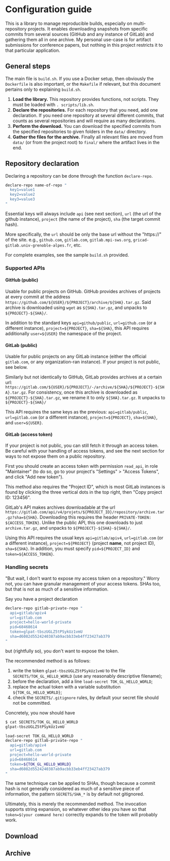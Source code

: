 # Configuration guide

This is a library to manage reproducible builds, especially on multi-repository projects.
It enables downloading snapshots from specific commits from several sources (GitHub and any instance of GitLab)
and gathering them all in one archive.
My personal use-case is for artifact submissions for conference papers,
but nothing in this project restricts it to that particular application.

## General steps

The main file is `build.sh`.
If you use a Docker setup, then obviously the `Dockerfile` is also important,
or the `Makefile` if relevant, but this document pertains only to explaining
`build.sh`.

1. **Load the library.**
  This repository provides functions, not scripts. They must be loaded with `. scripts/lib.sh`.
2. **Declare the repositories.**
  For each repository that you need, add one declaration.
  If you need one repository at several different commits, that counts as several repositories
  and will require as many declarations.
3. **Perform the download.**
  You can download the specified commits from the specified repositories to given folders
  in the `data/` directory.
4. **Gather the files for the archive.**
  Finally all relevant files are moved from `data/` (or from the project root)
  to `final/` where the artifact lives in the end.

## Repository declaration

Declaring a repository can be done through the function `declare-repo`.
```sh
declare-repo name-of-repo "
  key1=value1
  key2=value2
  key3=value3
"
```

Essential keys will always include `api` (see next section), `url` (the url of the github instance),
`project` (the name of the project), `sha` (the target commit hash).

More specifically, the `url` should be only the base url without the "https://" of the site.
e.g., `github.com`, `gitlab.com`, `gitlab.mpi-sws.org`, `gricad-gitlab.univ-grenoble-alpes.fr`, etc.

For complete examples, see the sample `build.sh` provided.

### Supported APIs

#### GitHub (public)

Usable for public projects on GitHub.
GitHub provides archives of projects at every commit at the address
`https://github.com/${USER}/${PROJECT}/archive/${SHA}.tar.gz`.
Said archive is downloaded using `wget` as `${SHA}.tar.gz`,
and unpacks to `${PROJECT}-${SHA}/`.

In addition to the standard keys `api=github/public`, `url=github.com` (or a different instance),
`project=${PROJECT}`, `sha=${SHA}`, this API requires additionally `user=${USER}` the namespace of the project.

#### GitLab (public)

Usable for public projects on any GitLab instance (either the official `gitlab.com`, or any organization-ran instance).
If your project is not public, see below.

Similarly but not identically to GitHub, GitLab provides archives at a certain url:
`https://gitlab.com/${USER}/${PROJECT}/-/archive/${SHA}/${PROJECT}-${SHA}.tar.gz`.
For consistency, once this archive is downloaded as `${PROJECT}-${SHA}.tar.gz`,
we rename it to only `${SHA}.tar.gz`.
It unpacks to `${PROJECT}-${SHA}/`

This API requires the same keys as the previous: `api=gitlab/public`, `url=gitlab.com` (or a different instance),
`project=${PROJECT}`, `sha=${SHA}`, and `user=${USER}`.

#### GitLab (access token)

If your project is not public, you can still fetch it through an access token.
Be careful with your handling of access tokens, and see the next section for ways to not expose them on a public repository.

First you should create an access token with permission `read_api`, in role "Maintainer"
(to do so, go to your project's "Settings" > "Access Tokens", and click "Add new token").

This method also requires the "Project ID", which is most GitLab instances is found by clicking the three vertical dots
in the top right, then "Copy project ID: 123456".

GitLab's API makes archives downloadable at the url
`https://gitlab.com/api/v4/projets/${PROJECT_ID}/repository/archive.tar.gz?sha=${SHA}`.
Downloading this requires the header `PRIVATE-TOKEN: ${ACCESS_TOKEN}`.
Unlike the public API, this one downloads to just `archive.tar.gz`,
and unpacks to `${PROJECT}-${SHA}-${SHA}/`.

Using this API requires the usual keys `api=gitlab/apiv4`, `url=gitlab.com` (or a different instance),
`project=${PROJECT}` (project **name**, not project ID), `sha=${SHA}`.
In addition, you must specify `pid=${PROJECT_ID}` and `token=${ACCESS_TOKEN}`.

### Handling secrets

"But wait, I don't want to expose my access token on a repository."
Worry not, you can have granular management of your access tokens.
SHAs too, but that is not as much of a sensitive information.

Say you have a project declaration
```sh
declare-repo gitlab-private-repo "
  api=gitlab/apiv4
  url=gitlab.com
  project=hello-world-private
  pid=68468614
  token=glpat-tbszUGLZ5tPSykUz1vmU
  sha=d6082d5524240387ab9acbb33eb4ff23427ab379
"
```
but (rightfully so), you don't want to expose the token.

The recommended method is as follows:
1. write the token `glpat-tbszUGLZ5tPSykUz1vmU` to the file `SECRETS/TOK_GL_HELLO_WORLD` (use any reasonably descriptive filename);
2. before the declaration, add a line `load-secret TOK_GL_HELLO_WORLD`;
3. replace the actual token with a variable substitution `${TOK_GL_HELLO_WORLD}`;
4. check the `SECRETS/.gitignore` rules, by default your secret file should not be committed.

Concretely, you now should have
```sh
$ cat SECRETS/TOK_GL_HELLO_WORLD
glpat-tbszUGLZ5tPSykUz1vmU
```
```sh
load-secret TOK_GL_HELLO_WORLD
declare-repo gitlab-private-repo "
  api=gitlab/apiv4
  url=gitlab.com
  project=hello-world-private
  pid=68468614
  token=${TOK_GL_HELLO_WORLD}
  sha=d6082d5524240387ab9acbb33eb4ff23427ab379
"
```

The same technique can be applied to SHAs, though because a commit hash is not generally considered as much
of a sensitive piece of information, the pattern `SECRETS/SHA_*` is by default not gitignored.

Ultimately, this is merely the recommended method.
The invocation supports string expansion, so whatever other idea you have so that
`token=$(your command here)` correctly expands to the token will probably work.

## Download

## Archive

